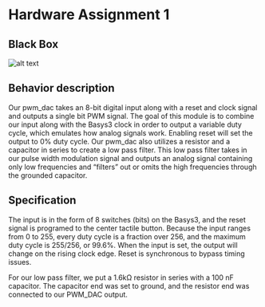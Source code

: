 # Hardware Assignment 1

## Black Box
![alt text](https://i.imgur.com/tgZzCk0.png)

## Behavior description

Our pwm_dac takes an 8-bit digital input along with a reset and clock signal and outputs a single bit PWM signal. The goal of this module is to combine our input along with the Basys3 clock in order to output a variable duty cycle, which emulates how analog signals work. Enabling reset will set the output to 0% duty cycle. Our pwm_dac also utilizes a resistor and a capacitor in series to create a low pass filter. This low pass filter takes in our pulse width modulation signal and outputs an analog signal containing only low frequencies and “filters” out or omits the high frequencies through the grounded capacitor.

## Specification

The input is in the form of 8 switches (bits) on the Basys3, and the reset signal is programed to the center tactile button. Because the input ranges from 0 to 255, every duty cycle is a fraction over 256, and the maximum duty cycle is 255/256, or 99.6%. When the input is set, the output will change on the rising clock edge. Reset is synchronous to bypass timing issues.

For our low pass filter, we put a 1.6kΩ resistor in series with a 100 nF capacitor. The capacitor end was set to ground, and the resistor end was connected to our PWM_DAC output.
